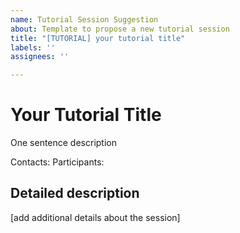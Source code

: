 ```yaml
---
name: Tutorial Session Suggestion
about: Template to propose a new tutorial session
title: "[TUTORIAL] your tutorial title"
labels: ''
assignees: ''

---
```


# Your Tutorial Title

One sentence description

Contacts:
Participants:

## Detailed description
[add additional details about the session]
